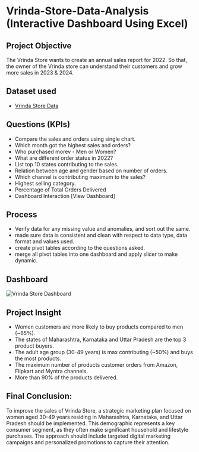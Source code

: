 # Vrinda-Store-Data-Analysis (Interactive Dashboard Using Excel)

## Project Objective

The Vrinda Store wants to create an annual sales report for 2022. So that, the owner of the Vrinda store can understand their customers and grow more sales in 2023 & 2024.

## Dataset used
- [Vrinda Store Data](https://raw.githubusercontent.com/avikumar924/Vrinda-Store-Data-Analysis-Using-Excel/refs/heads/main/Vrinda%20Store%20Data%20Analysis.xlsx)
## Questions (KPIs)

- Compare the sales and orders using single chart.
- Which month got the highest sales and orders?
- Who purchased morev - Men or Women?
- What are different order status in 2022?
- List top 10 states contributing to the sales.
- Relation between age and gender based on number of orders.
- Which channel is contributing maximum to the sales?
- Highest selling category.
- Percentage of Total Orders Delivered
- Dashboard Interaction [View Dashboard]

## Process

- Verify data for any missing value and anomalies, and sort out the same.
- made sure data is consistent and clean with respect to data type, data format and values used.
- create pivot tables according to the questions asked.
- merge all pivot tables into one dashboard and apply slicer to make dynamic.

## Dashboard

![Vrinda Store Dashboard](https://github.com/user-attachments/assets/3845aeee-d1fa-49fe-ab5a-d5530e168e1e)

## Project Insight

- Women customers are more likely to buy products compared to men (~65%).
- The states of Maharashtra, Karnataka and Uttar Pradesh are the top 3 product buyers.
- The adult age group (30-49 years) is max contributing (~50%) and buys the most products.
- The maximum number of products customer orders from Amazon, Flipkart and Myntra channels.
- More than 90% of the products delivered.

## Final Conclusion:

To improve the sales of Vrinda Store, a strategic marketing plan focused on women aged 30-49 years residing in Maharashtra, Karnataka, and Uttar Pradesh should be implemented. This demographic represents a key consumer segment, as they often make significant household and lifestyle purchases. The approach should include targeted digital marketing campaigns and personalized promotions to capture their attention. 



